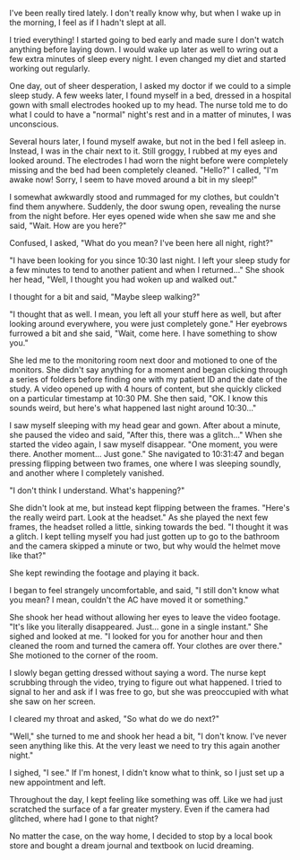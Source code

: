 I've been really tired lately.
I don't really know why, but when I wake up in the morning, I feel as if I hadn't slept at all.

I tried everything!
I started going to bed early and made sure I don't watch anything before laying down.
I would wake up later as well to wring out a few extra minutes of sleep every night.
I even changed my diet and started working out regularly.

One day, out of sheer desperation, I asked my doctor if we could to a simple sleep study.
A few weeks later, I found myself in a bed, dressed in a hospital gown with small electrodes hooked up to my head.
The nurse told me to do what I could to have a "normal" night's rest and in a matter of minutes, I was unconscious.

Several hours later, I found myself awake, but not in the bed I fell asleep in.
Instead, I was in the chair next to it.
Still groggy, I rubbed at my eyes and looked around.
The electrodes I had worn the night before were completely missing and the bed had been completely cleaned.
"Hello?" I called, "I'm awake now! Sorry, I seem to have moved around a bit in my sleep!"

I somewhat awkwardly stood and rummaged for my clothes, but couldn't find them anywhere.
Suddenly, the door swung open, revealing the nurse from the night before.
Her eyes opened wide when she saw me and she said, "Wait. How are you here?"

Confused, I asked, "What do you mean? I've been here all night, right?"

"I have been looking for you since 10:30 last night. I left your sleep study for a few minutes to tend to another patient and when I returned..." She shook her head, "Well, I thought you had woken up and walked out."

I thought for a bit and said, "Maybe sleep walking?"

"I thought that as well. I mean, you left all your stuff here as well, but after looking around everywhere, you were just completely gone." Her eyebrows furrowed a bit and she said, "Wait, come here. I have something to show you."

She led me to the monitoring room next door and motioned to one of the monitors.
She didn't say anything for a moment and began clicking through a series of folders before finding one with my patient ID and the date of the study.
A video opened up with 4 hours of content, but she quickly clicked on a particular timestamp at 10:30 PM.
She then said, "OK. I know this sounds weird, but here's what happened last night around 10:30..."

I saw myself sleeping with my head gear and gown.
After about a minute, she paused the video and said, "After this, there was a glitch..."
When she started the video again, I saw myself disappear.
"One moment, you were there. Another moment... Just gone."
She navigated to 10:31:47 and began pressing flipping between two frames, one where I was sleeping soundly, and another where I completely vanished.

"I don't think I understand. What's happening?"

She didn't look at me, but instead kept flipping between the frames. "Here's the really weird part. Look at the headset."
As she played the next few frames, the headset rolled a little, sinking towards the bed.
"I thought it was a glitch. I kept telling myself you had just gotten up to go to the bathroom and the camera skipped a minute or two, but why would the helmet move like that?"

She kept rewinding the footage and playing it back.

I began to feel strangely uncomfortable, and said, "I still don't know what you mean? I mean, couldn't the AC have moved it or something."

She shook her head without allowing her eyes to leave the video footage.
"It's like you literally disappeared. Just... gone in a single instant."
She sighed and looked at me. "I looked for you for another hour and then cleaned the room and turned the camera off. Your clothes are over there." She motioned to the corner of the room.

I slowly began getting dressed without saying a word.
The nurse kept scrubbing through the video, trying to figure out what happened.
I tried to signal to her and ask if I was free to go, but she was preoccupied with what she saw on her screen.

I cleared my throat and asked, "So what do we do next?"

"Well," she turned to me and shook her head a bit, "I don't know. I've never seen anything like this. At the very least we need to try this again another night."

I sighed, "I see."
If I'm honest, I didn't know what to think, so I just set up a new appointment and left.

Throughout the day, I kept feeling like something was off.
Like we had just scratched the surface of a far greater mystery.
Even if the camera had glitched, where had I gone to that night?

No matter the case, on the way home, I decided to stop by a local book store and bought a dream journal and textbook on lucid dreaming.

